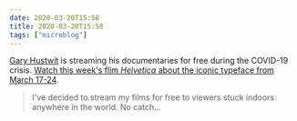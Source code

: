 ```yaml
---
date: 2020-03-20T15:58
title: 2020-03-20T15:58
tags: ["microblog"]
---
```


[Gary Hustwit](https://www.hustwit.com/) is streaming his documentaries for free during the COVID-19 crisis. [Watch this week's flim _Helvetica_ about the iconic typeface from March 17-24](https://www.ohyouprettythings.com/free).

> I've decided to stream my films for free to viewers stuck indoors anywhere in the world. No catch…